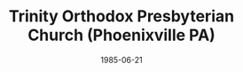 ---
date: &id001 1985-06-21
end_date: null
location:
  address: null
  city: Phoenixville
  state: PA
minister:
- end: 1985-06-21
  name: Mark Holler
  start: 1984-05-18
  type: Organizing Pastor
- end: 2000-01-01
  name: Mark Holler
  start: 1985-06-21
  type: pastor
ministers:
- Mark Holler
- Mark Holler
name: Trinity Orthodox Presbyterian Church
names:
- end: 1985-06-21
  name: Trinity Orthodox Presbyterian mission work
  start: 1984-05-18
- end: 2001-09-15
  name: Trinity Orthodox Presbyterian Church
  start: 1985-06-21
origination_date: *id001
raw_data: "PA\nPhoenixville\nTrinity Orthodox Presbyterian mission work  (May 18,\
  \ 1984\u2013June 21, 1985)\nTrinity Orthodox Presbyterian Church  (June 21, 1985\u2013\
  September 15, 2001)\nOrg. Pastor: Mark Holler, 1984\u201385\nPastor: Mark Holler,\
  \ 1985\u20132000"
received_from: Trinity Orthodox Presbyterian mission work
states:
- PA
status:
  active: false
  end_date: 2008-03-15
  reason: null
  received_from: null
  withdrawal_to: null
title: Trinity Orthodox Presbyterian Church (Phoenixville PA)

---